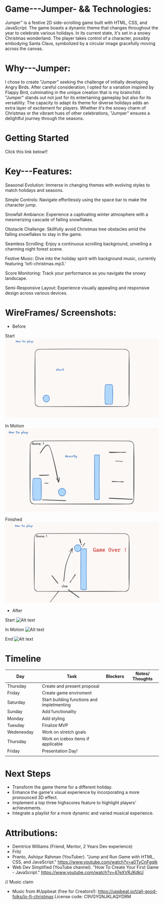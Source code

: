 # Game---Jumper- && Technologies:
Jumper" is a festive 2D side-scrolling game built with HTML, CSS, and JavaScript. The game boasts a dynamic theme that changes throughout the year to celebrate various holidays. In its current state, it's set in a snowy Christmas wonderland. The player takes control of a character, possibly embodying Santa Claus, symbolized by a circular image gracefully moving across the canvas.

# Why---Jumper:
I chose to create "Jumper" seeking the challenge of initially developing Angry Birds. After careful consideration, I opted for a variation inspired by Flappy Bird, culminating in the unique creation that is my brainchild. "Jumper" stands out not just for its entertaining gameplay but also for its versatility. The capacity to adapt its theme for diverse holidays adds an extra layer of excitement for players. Whether it's the snowy charm of Christmas or the vibrant hues of other celebrations, "Jumper" ensures a delightful journey through the seasons.

# Getting Started
Click this link below!!


# Key---Features:

Seasonal Evolution: Immerse in changing themes with evolving styles to match holidays and seasons.

Simple Controls: Navigate effortlessly using the space bar to make the character jump.

Snowfall Ambiance: Experience a captivating winter atmosphere with a mesmerizing cascade of falling snowflakes.

Obstacle Challenge: Skillfully avoid Christmas tree obstacles amid the falling snowflakes to stay in the game.

Seamless Scrolling: Enjoy a continuous scrolling background, unveiling a charming night forest scene.

Festive Music: Dive into the holiday spirit with background music, currently featuring 'lofi-christmas.mp3.'

Score Monitoring: Track your performance as you navigate the snowy landscape.

Semi-Responsive Layout: Experience visually appealing and responsive design across various devices.

# WireFrames/ Screenshots: 
- Before

Start ![Alt text](<assets/Game (Start).png>)

In Motion ![Alt text](<assets/Game (in Motion).png>)

Finished ![Alt text](<assets/Game (End).png>)

- After

Start ![Alt text](<assets/Finished  (Start).png>)

In Motion ![Alt text](<assets/Finished (In Motion).png>)

End ![Alt text](<assets/Finished (End).png>)

# Timeline

| Day        |   | Task                               | Blockers | Notes/ Thoughts |
|------------|---|------------------------------------|----------|-----------------|
| Thursday   |   | Create and present proposal        |          |                 |
| Friday     |   | Create game enviroment         |          |                 |
| Saturday   |   | Start building functions and impletmenting            |          |                 |
| Sunday     |   | Add functionality                  |          |                 |
| Monday     |   | Add styling                        |          |                 |
| Tuesday    |   | Finalize MVP                       |          |                 |
| Wedenesday |   | Work on stretch goals              |          |                 |
| Thursday   |   | Work on icebox items if applicable |          |                 |
| Friday     |   | Presentation Day!                  |          |                 |
|            |   |                                    |          |                 |

# Next Steps

- Transform the game theme for a different holiday.
- Enhance the game's visual experience by incorporating a more pronounced 3D effect.
- Implement a top three highscores feature to highlight players' achievements.
- Integrate a playlist for a more dynamic and varied musical experience.


# Attributions:
- Demtrice Williams (Friend, Mentor, 2 Years Dev experience)
- Fritz 
- Pranto, Ashiqur Rahman (YouTuber). "Jump and Run Game with HTML, CSS, and JavaScript." https://www.youtube.com/watch?v=a0TyCnFgqlk
- Web Dev Simplified (YouTube channel). "How To Create Your First Game - JavaScript." https://www.youtube.com/watch?v=47eXVRJKdkU 

// Music claim
- Music from #Uppbeat (free for Creators!):
https://uppbeat.io/t/all-good-folks/lo-fi-christmas
License code: C9VGYGNJKLAQYDRM
